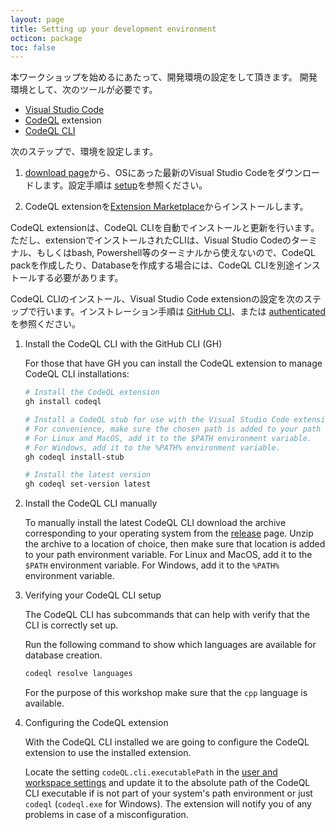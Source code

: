 ```yaml
---
layout: page
title: Setting up your development environment
octicon: package
toc: false
---
```


本ワークショップを始めるにあたって、開発環境の設定をして頂きます。
開発環境として、次のツールが必要です。

- [Visual Studio Code](https://code.visualstudio.com/)
- [CodeQL](https://marketplace.visualstudio.com/items?itemName=GitHub.vscode-codeql) extension
- [CodeQL CLI](https://github.com/github/codeql-cli-binaries/releases/latest)

次のステップで、環境を設定します。

1. [download page](https://code.visualstudio.com/Download)から、OSにあった最新のVisual Studio Codeをダウンロードします。設定手順は [setup](https://code.visualstudio.com/docs/setup/setup-overview)を参照ください。 

2. CodeQL extensionを[Extension Marketplace](https://code.visualstudio.com/docs/editor/extension-marketplace)からインストールします。

CodeQL extensionは、CodeQL CLIを自動でインストールと更新を行います。ただし、extensionでインストールされたCLIは、Visual Studio Codeのターミナル、もしくはbash, Powershell等のターミナルから使えないので、CodeQL packを作成したり、Databaseを作成する場合には、CodeQL CLIを別途インストールする必要があります。

CodeQL CLIのインストール、Visual Studio Code extensionの設定を次のステップで行います。インストレーション手順は [GitHub CLI](https://cli.github.com/)、または [authenticated](https://cli.github.com/manual/gh_auth_login)を参照ください。

1. Install the CodeQL CLI with the GitHub CLI (GH)

    For those that have GH you can install the CodeQL extension to manage CodeQL CLI installations:

    ```bash
    # Install the CodeQL extension
    gh install codeql

    # Install a CodeQL stub for use with the Visual Studio Code extension. Default directory is /usr/local/bin.
    # For convenience, make sure the chosen path is added to your path environment variable.
    # For Linux and MacOS, add it to the $PATH environment variable.
    # For Windows, add it to the %PATH% environment variable.
    gh codeql install-stub

    # Install the latest version
    gh codeql set-version latest
    ```

2. Install the CodeQL CLI manually

    To manually install the latest CodeQL CLI download the archive corresponding to your operating system from the [release](https://github.com/github/codeql-cli-binaries/releases/latest) page. Unzip the archive to a location of choice, then make sure that location is added to your path environment variable. For Linux and MacOS, add it to the `$PATH` environment variable. For Windows, add it to the `%PATH%` environment variable.

3. Verifying your CodeQL CLI setup

    The CodeQL CLI has subcommands that can help with verify that the CLI is correctly set up.

    Run the following command to show which languages are available for database creation.

    ```bash
    codeql resolve languages
    ```

    For the purpose of this workshop make sure that the `cpp` language is available.

4. Configuring the CodeQL extension

    With the CodeQL CLI installed we are going to configure the CodeQL extension to use the installed extension.

    Locate the setting `codeQL.cli.executablePath` in the [user and workspace settings](https://code.visualstudio.com/docs/getstarted/settings) and update it to the absolute path of the CodeQL CLI executable if is not part of your system's path environment or just `codeql` (`codeql.exe` for Windows). The extension will notify you of any problems in case of a misconfiguration.
